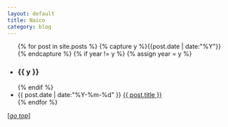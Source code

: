```yaml
---
layout: default
title: Naico
category: blog
---
```



<section class="inner">
  <ul class="posts">
    {% for post in site.posts %}
	  {% capture y %}{{post.date | date:"%Y"}}{% endcapture %}
	  {% if year != y %}
		{% assign year = y %}
		<h3><li class="listing-seperator">{{ y }}</li></h3>
	  {% endif %}
	  <li class="listing-item">
		<time datetime="{{ post.date | date:"%Y-%m-%d" }}">{{ post.date | date:"%Y-%m-%d" }}</time>
		<a href="{{ site.url }}{{ post.url }}" title="{{ post.title }}">{{ post.title }}</a>
	  </li>
    {% endfor %}
  </ul>
  <p>[<a href="#top" target="_self"><i>go top</i></a>]</p>
</section>

